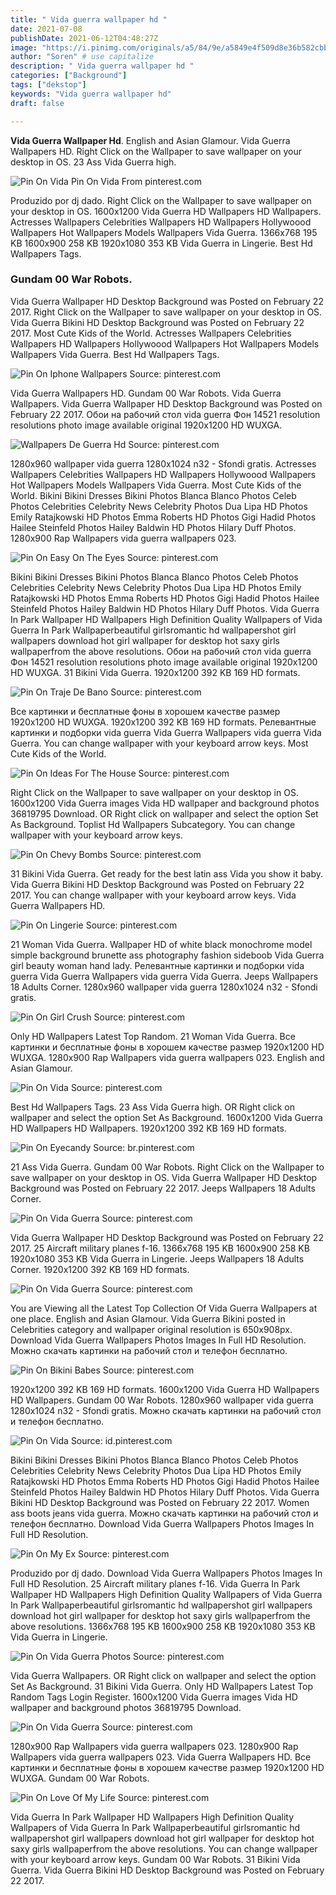```yaml
---
title: " Vida guerra wallpaper hd "
date: 2021-07-08
publishDate: 2021-06-12T04:48:27Z
image: "https://i.pinimg.com/originals/a5/84/9e/a5849e4f509d8e36b582cbbac0ee0b49.jpg"
author: "Soren" # use capitalize
description: " Vida guerra wallpaper hd "
categories: ["Background"]
tags: ["dekstop"]
keywords: "Vida guerra wallpaper hd"
draft: false

---
```



**Vida Guerra Wallpaper Hd**. English and Asian Glamour. Vida Guerra Wallpapers HD. Right Click on the Wallpaper to save wallpaper on your desktop in OS. 23 Ass Vida Guerra high.

![Pin On Vida](https://i.pinimg.com/originals/47/f2/4b/47f24b1a6d2f05c96c00e99de71dd190.jpg "Pin On Vida")
Pin On Vida From pinterest.com


Produzido por dj dado. Right Click on the Wallpaper to save wallpaper on your desktop in OS. 1600x1200 Vida Guerra HD Wallpapers HD Wallpapers. Actresses Wallpapers Celebrities Wallpapers HD Wallpapers Hollywoood Wallpapers Hot Wallpapers Models Wallpapers Vida Guerra. 1366x768 195 KB 1600x900 258 KB 1920x1080 353 KB Vida Guerra in Lingerie. Best Hd Wallpapers Tags.

### Gundam 00 War Robots.

Vida Guerra Wallpaper HD Desktop Background was Posted on February 22 2017. Right Click on the Wallpaper to save wallpaper on your desktop in OS. Vida Guerra Bikini HD Desktop Background was Posted on February 22 2017. Most Cute Kids of the World. Actresses Wallpapers Celebrities Wallpapers HD Wallpapers Hollywoood Wallpapers Hot Wallpapers Models Wallpapers Vida Guerra. Best Hd Wallpapers Tags.


![Pin On Iphone Wallpapers](https://i.pinimg.com/originals/14/9c/75/149c75b481489e8cfb4c67f35cf5ff4f.jpg "Pin On Iphone Wallpapers")
Source: pinterest.com

Vida Guerra Wallpapers HD. Gundam 00 War Robots. Vida Guerra Wallpapers. Vida Guerra Wallpaper HD Desktop Background was Posted on February 22 2017. Обои на рабочий стол vida guerra Фон 14521 resolution resolutions photo image available original 1920x1200 HD WUXGA.

![Wallpapers De Guerra Hd](https://i.pinimg.com/600x315/89/05/b0/8905b07a4e9120aa79f06b73171e359e.jpg "Wallpapers De Guerra Hd")
Source: pinterest.com

1280x960 wallpaper vida guerra 1280x1024 n32 - Sfondi gratis. Actresses Wallpapers Celebrities Wallpapers HD Wallpapers Hollywoood Wallpapers Hot Wallpapers Models Wallpapers Vida Guerra. Most Cute Kids of the World. Bikini Bikini Dresses Bikini Photos Blanca Blanco Photos Celeb Photos Celebrities Celebrity News Celebrity Photos Dua Lipa HD Photos Emily Ratajkowski HD Photos Emma Roberts HD Photos Gigi Hadid Photos Hailee Steinfeld Photos Hailey Baldwin HD Photos Hilary Duff Photos. 1280x900 Rap Wallpapers vida guerra wallpapers 023.

![Pin On Easy On The Eyes](https://i.pinimg.com/originals/eb/6f/dd/eb6fdd61096a732a95718539e5f2ad9f.jpg "Pin On Easy On The Eyes")
Source: pinterest.com

Bikini Bikini Dresses Bikini Photos Blanca Blanco Photos Celeb Photos Celebrities Celebrity News Celebrity Photos Dua Lipa HD Photos Emily Ratajkowski HD Photos Emma Roberts HD Photos Gigi Hadid Photos Hailee Steinfeld Photos Hailey Baldwin HD Photos Hilary Duff Photos. Vida Guerra In Park Wallpaper HD Wallpapers High Definition Quality Wallpapers of Vida Guerra In Park Wallpaperbeautiful girlsromantic hd wallpapershot girl wallpapers download hot girl wallpaper for desktop hot saxy girls wallpaperfrom the above resolutions. Обои на рабочий стол vida guerra Фон 14521 resolution resolutions photo image available original 1920x1200 HD WUXGA. 31 Bikini Vida Guerra. 1920x1200 392 KB 169 HD formats.

![Pin On Traje De Bano](https://i.pinimg.com/originals/96/5e/57/965e57c87510c3f12d4d2737de9d3622.jpg "Pin On Traje De Bano")
Source: pinterest.com

Все картинки и бесплатные фоны в хорошем качестве размер 1920x1200 HD WUXGA. 1920x1200 392 KB 169 HD formats. Релевантные картинки и подборки vida guerra Vida Guerra Wallpapers vida guerra Vida Guerra. You can change wallpaper with your keyboard arrow keys. Most Cute Kids of the World.

![Pin On Ideas For The House](https://i.pinimg.com/originals/40/fe/6c/40fe6c0bc3b2540de985955944d2658f.jpg "Pin On Ideas For The House")
Source: pinterest.com

Right Click on the Wallpaper to save wallpaper on your desktop in OS. 1600x1200 Vida Guerra images Vida HD wallpaper and background photos 36819795 Download. OR Right click on wallpaper and select the option Set As Background. Toplist Hd Wallpapers Subcategory. You can change wallpaper with your keyboard arrow keys.

![Pin On Chevy Bombs](https://i.pinimg.com/originals/cb/38/c8/cb38c82a65dfa32a9ffbe6ca60ba018c.jpg "Pin On Chevy Bombs")
Source: pinterest.com

31 Bikini Vida Guerra. Get ready for the best latin ass Vida you show it baby. Vida Guerra Bikini HD Desktop Background was Posted on February 22 2017. You can change wallpaper with your keyboard arrow keys. Vida Guerra Wallpapers HD.

![Pin On Lingerie](https://i.pinimg.com/originals/3e/9e/53/3e9e533e9bb21d0299c59abe0c62c0b1.jpg "Pin On Lingerie")
Source: pinterest.com

21 Woman Vida Guerra. Wallpaper HD of white black monochrome model simple background brunette ass photography fashion sideboob Vida Guerra girl beauty woman hand lady. Релевантные картинки и подборки vida guerra Vida Guerra Wallpapers vida guerra Vida Guerra. Jeeps Wallpapers 18 Adults Corner. 1280x960 wallpaper vida guerra 1280x1024 n32 - Sfondi gratis.

![Pin On Girl Crush](https://i.pinimg.com/originals/f3/6e/77/f36e77758db89218ab74f9090f4b531b.jpg "Pin On Girl Crush")
Source: pinterest.com

Only HD Wallpapers Latest Top Random. 21 Woman Vida Guerra. Все картинки и бесплатные фоны в хорошем качестве размер 1920x1200 HD WUXGA. 1280x900 Rap Wallpapers vida guerra wallpapers 023. English and Asian Glamour.

![Pin On Vida](https://i.pinimg.com/originals/47/f2/4b/47f24b1a6d2f05c96c00e99de71dd190.jpg "Pin On Vida")
Source: pinterest.com

Best Hd Wallpapers Tags. 23 Ass Vida Guerra high. OR Right click on wallpaper and select the option Set As Background. 1600x1200 Vida Guerra HD Wallpapers HD Wallpapers. 1920x1200 392 KB 169 HD formats.

![Pin On Eyecandy](https://i.pinimg.com/originals/a8/bb/8e/a8bb8e332002832fb503da2223e78774.jpg "Pin On Eyecandy")
Source: br.pinterest.com

21 Ass Vida Guerra. Gundam 00 War Robots. Right Click on the Wallpaper to save wallpaper on your desktop in OS. Vida Guerra Wallpaper HD Desktop Background was Posted on February 22 2017. Jeeps Wallpapers 18 Adults Corner.

![Pin On Vida Guerra](https://i.pinimg.com/originals/40/85/df/4085dfcec18dfcaee8cfe61b6d9bce67.jpg "Pin On Vida Guerra")
Source: pinterest.com

Vida Guerra Wallpaper HD Desktop Background was Posted on February 22 2017. 25 Aircraft military planes f-16. 1366x768 195 KB 1600x900 258 KB 1920x1080 353 KB Vida Guerra in Lingerie. Jeeps Wallpapers 18 Adults Corner. 1920x1200 392 KB 169 HD formats.

![Pin On Vida Guerra](https://i.pinimg.com/originals/db/2d/62/db2d628a5b4b896fc0363d64a403d6b2.jpg "Pin On Vida Guerra")
Source: pinterest.com

You are Viewing all the Latest Top Collection Of Vida Guerra Wallpapers at one place. English and Asian Glamour. Vida Guerra Bikini posted in Celebrities category and wallpaper original resolution is 650x908px. Download Vida Guerra Wallpapers Photos Images In Full HD Resolution. Можно скачать картинки на рабочий стол и телефон бесплатно.

![Pin On Bikini Babes](https://i.pinimg.com/originals/0c/92/53/0c92533cc49ae22ceae47bafebbf7682.jpg "Pin On Bikini Babes")
Source: pinterest.com

1920x1200 392 KB 169 HD formats. 1600x1200 Vida Guerra HD Wallpapers HD Wallpapers. Gundam 00 War Robots. 1280x960 wallpaper vida guerra 1280x1024 n32 - Sfondi gratis. Можно скачать картинки на рабочий стол и телефон бесплатно.

![Pin On Vida](https://i.pinimg.com/originals/9b/55/ce/9b55cee2f79f0aed6a28f0659a1d0828.jpg "Pin On Vida")
Source: id.pinterest.com

Bikini Bikini Dresses Bikini Photos Blanca Blanco Photos Celeb Photos Celebrities Celebrity News Celebrity Photos Dua Lipa HD Photos Emily Ratajkowski HD Photos Emma Roberts HD Photos Gigi Hadid Photos Hailee Steinfeld Photos Hailey Baldwin HD Photos Hilary Duff Photos. Vida Guerra Bikini HD Desktop Background was Posted on February 22 2017. Women ass boots jeans vida guerra. Можно скачать картинки на рабочий стол и телефон бесплатно. Download Vida Guerra Wallpapers Photos Images In Full HD Resolution.

![Pin On My Ex](https://i.pinimg.com/474x/a8/34/de/a834de506cedbe90f3f23ee7852b1255--model.jpg "Pin On My Ex")
Source: pinterest.com

Produzido por dj dado. Download Vida Guerra Wallpapers Photos Images In Full HD Resolution. 25 Aircraft military planes f-16. Vida Guerra In Park Wallpaper HD Wallpapers High Definition Quality Wallpapers of Vida Guerra In Park Wallpaperbeautiful girlsromantic hd wallpapershot girl wallpapers download hot girl wallpaper for desktop hot saxy girls wallpaperfrom the above resolutions. 1366x768 195 KB 1600x900 258 KB 1920x1080 353 KB Vida Guerra in Lingerie.

![Pin On Vida Guerra Photos](https://i.pinimg.com/originals/3a/62/5c/3a625c2bca5fed25dc7e8de6bb19d429.jpg "Pin On Vida Guerra Photos")
Source: pinterest.com

Vida Guerra Wallpapers. OR Right click on wallpaper and select the option Set As Background. 31 Bikini Vida Guerra. Only HD Wallpapers Latest Top Random Tags Login Register. 1600x1200 Vida Guerra images Vida HD wallpaper and background photos 36819795 Download.

![Pin On Vida Guerra](https://i.pinimg.com/originals/36/35/52/36355268990bdddbe73620329890d738.jpg "Pin On Vida Guerra")
Source: pinterest.com

1280x900 Rap Wallpapers vida guerra wallpapers 023. 1280x900 Rap Wallpapers vida guerra wallpapers 023. Vida Guerra Wallpapers HD. Все картинки и бесплатные фоны в хорошем качестве размер 1920x1200 HD WUXGA. Gundam 00 War Robots.

![Pin On Love Of My Life](https://i.pinimg.com/originals/a5/84/9e/a5849e4f509d8e36b582cbbac0ee0b49.jpg "Pin On Love Of My Life")
Source: pinterest.com

Vida Guerra In Park Wallpaper HD Wallpapers High Definition Quality Wallpapers of Vida Guerra In Park Wallpaperbeautiful girlsromantic hd wallpapershot girl wallpapers download hot girl wallpaper for desktop hot saxy girls wallpaperfrom the above resolutions. You can change wallpaper with your keyboard arrow keys. Gundam 00 War Robots. 31 Bikini Vida Guerra. Vida Guerra Bikini HD Desktop Background was Posted on February 22 2017.

